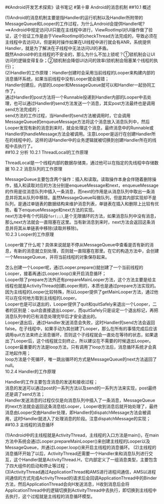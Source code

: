 #《Android开发艺术探索》读书笔记
#第十章 Android的消息机制
##10.1 概述
	
(1)Android的消息机制主要是指Handler的运行机制以及Handler所附带的MessageQueue和Looper的工作过程，为什么Android会提供Handler呢?==>Android中规定访问UI只能在主线程中进行，ViewRootImpl对UI操作做了验证，这个验证工作是由于ViewRootImpl的checkThread方法完成的，导致必须在主线程中去访问UI，但是耗时操作如果在UI线程中进行就会有ANR，系统提供Handler，就是为了解决在子线程中无法访问UI的矛盾。<br>
	既然Android中的主线程的不安全的，那么为什么不加上锁呢？①锁机制会让UI访问的逻辑变得复杂；②锁机制会降低UI访问的效率(锁机制会阻塞某个线程的执行)；<br>
	(2)Handler的工作原理：Handler创建时会采用当前线程的Looper来构建内部的消息循环系统，如果当前线程中没有Looper就会报错；<br>
	Handler创建后，内部的Looper和MessageQueue就可以和Handler一起协同工作了。<br>
	通过Handler的post方法将一个Runnable投递到Handler内部的Looper中去处理，也可以通过Handler的send方法发送一个消息，其实post方法最终也是调用send方法完成的；<br>
	send方法的工作过程，当Handler的send方法被调用时，它会调用MessageQueue的enqueueMessage方法将这个消息放入消息队列中，然后Looper发现有新的消息到来时，就会处理这个消息，最终消息中的Runnable或Handler的handleMessage方法会被调用。注意Looper是运行在创建Handler所在的线程中的，这样的话Handler中的业务逻辑就被切换到创建Handler所在的线程中去执行了。<br>
##10.2 分析
10.2.1 ThreadLocal的工作原理<br>
	
ThreadLocal是一个线程内部的数据存储类，通过他可以在指定的先线程中存储数据
10.2.2 消息队列的工作原理<br>
	
MessageQueue主要包含两个操作：插入和读取。读取操作本身会伴随着删除操作，插入和读取对应的方法分别是enqueueMessage和next，enqueueMessage的作用是往消息队列中插入一条消息，而next的作用是从消息队列中取出一条消息并将其从队列中移除。虽然MessageQueue叫做队列，但是其内部实现却不是队列，是通过单链表的数据结构来维护消息列表，单链表在插入和删除上比较有优势。看下enqueueMessage和next方法的实现。<br>
	next方法中有个代码段`for(;;)`,是个无限循环的方法，如果消息队列中没有消息，那么next方法就会一直阻塞在这里。当有新消息到来时，next方法会返回这条消息并将其从单链表中移除(读取并移除)。<br>
10.2.3 Looper的工作原理<br>
	
Looper做了什么呢？具体来说就是不停从MessageQueue中查看是否有新的消息，有新的消息就立刻处理，否则就一直阻塞在那里。在它的构造方法中，会创建一个MessageQueue，并将当前线程的对象保存起来。<br>
	
怎么创建一个Looper呢，通过Looper.prepare()就创建了一个当前线程的Looper，接着再通过Looper.loop()来开启消息循环；<br>
	Looper除了prepare方法外还有prepareMainLooper方法，这个方法主要是给主线程也就是ActivityThread创建Looper用的，本质也是通过prepare方法实现的。因为主线程的Looper比较特殊，所以Looper提供了getMainLooper方法，通过他可以在任何地方取到主线程的Looper。<br>
	Looper也是可以退出的，Looper提供了quit和quitSafely来退出一个Looper，二者的区别是：quit会直接退出Looper，而quitSafely只是设定一个退出标记，再把消息队列中的已有消息处理完毕后才安全退出的。<br>
	Looper退出后，通过Handler发送消息会失败，这时Handler的send方法会返回false。在子线程中，如果手动为其创建了Looper，那么在所有的事情完成后应该调用quit方法来终止消息循环，否则这个子线程就会一直处在等待的状态，如果退出了Looper后，这个线程就立刻终止，所以建议在不需要的时候退出Looper。<br>
	Looper最重要的方法是loop方法，只有调用了loop方法后，消息循环系统才会真正地起作用；<br>
	loop方法是个死循环，唯一跳出循环的方式是MessageQueue的next方法返回了null。<br>
10.2.4 Handler的工作原理<br>
	
Handler的工作主要包含消息的发送和接收过程；<br>
	消息的发送可以通过post的一系列方法以及send的一系列方法来实现，post最终还是调了send方法；<br>
	Handler发送消息的过程仅仅是向消息队列中插入了一条消息，MessageQueue的next方法就会返回这条消息给Looper，Looper收到消息后就开始处理了，最终消息由Looper交由Handler处理，即Handler的dispatchMessage方法会被调用，这时Handler就进入了处理消息的阶段。注意dispatchMessage的实现；<br>
##10.3 主线程的消息循环
	
(1)Android中的主线程就是ActivityThread，主线程的入口方法是main()，在main方法中系统会通过Looper.prepareMainLooper()来创建主线程的Looper以及MessageQueue，并通过Looper.loop()来开启主线程的消息循环。
	(2)主线程的消息循环开始了以后，ActivityThread还需要一个Handler来和消息队列进行交互，这个Handler就是ActivityThread.H，它内部定义了一组消息类型，主要包含了四大组件的启动和停止等过程；<br>
	(3)ActivityThread通过ApplicationThread和AMS进行进程间通信，AMS以进程间通信的方式完成ActivityThread的请求后会回调ApplicationThread中的Binder方法，然后ApplicationThread会向H发送消息，H收到消息后会将ApplicationThread中的逻辑切换到ActivityThread中去执行，即切换到主线程中去执行，这个过程就是主线程的消息循环模型。<br>	
